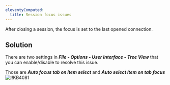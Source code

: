 ```yaml
---
eleventyComputed:
  title: Session focus issues
---
```

After closing a session, the focus is set to the last opened connection.
## Solution
There are two settings in ***File - Options - User Interface - Tree View*** that you can enable/disable to resolve this issue.

Those are ***Auto focus tab on item select*** and ***Auto select item on tab focus***
![!!KB4081](https://cdnweb.devolutions.net/docs/en/kb/KB4081.png)
